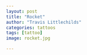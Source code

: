 ```yaml
---
layout: post
title: "Rocket"
author: "Travis Littlechilds"
categories: tattoos
tags: [tattoo]
image: rocket.jpg

---
```

